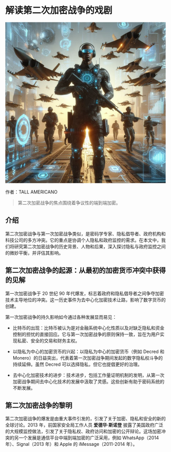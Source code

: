 # 解读第二次加密战争的戏剧

![secondcw](img/secondcw.jpg)

作者：TALL AMERICANO

> 第二次加密战争的焦点围绕着争议性的端到端加密。


## 介绍

第二次加密战争与第一次加密战争类似，是密码学专家、隐私倡导者、政府机构和科技公司的多方冲突。它的重点是协调个人隐私和政府监控的需求。在本文中，我们将研究第二次加密战争的历史背景、人物和后果，深入探讨隐私与政府监控之间的微妙平衡，并评估其影响。


## 第二次加密战争的起源：从最初的加密货币冲突中获得的见解

第一次加密战争于 20 世纪 90 年代爆发，标志着政府和隐私倡导者之间争夺加密技术主导地位的冲突。这一历史事件为去中心化加密技术让路，影响了数字货币的创建。

第一次加密战争的持久影响如今通过各种发展显而易见：

* 比特币的出现：比特币被认为是对金融系统中心化性质以及对缺乏隐私和资金控制的担忧的直接回应。它与第一次加密战争的原则保持一致，旨在为用户实现私密、安全的交易和财务主权。

* 以隐私为中心的加密货币的兴起：以隐私为中心的加密货币（例如 Decred 和 Monero）的日益突出，代表着第一次加密战争期间发起的数字隐私权斗争的持续延伸。虽然 Decred 可以选择隐私，但它也提倡更好的治理。
  
* 去中心化加密技术的进步：技术进步，包括工作量证明机制的发明，从第一次加密战争期间去中心化技术的发展中汲取了灵感。这些创新有助于密码系统的不断发展。


## 第二次加密战争的黎明

第二次加密战争的爆发是由重大事件引发的，引发了关于加密、隐私和安全的新的全球讨论。2013 年，前国家安全局工作人员 **爱德华·斯诺登** 披露了美国政府广泛的大规模监控做法，引发了关于隐私权、政府访问和加密的公开辩论。这场加密冲突的另一个发展是通信平台中端到端加密的广泛采用，例如 WhatsApp（2014 年）、Signal（2013 年）和 Apple 的 iMessage（2011-2014 年）。

